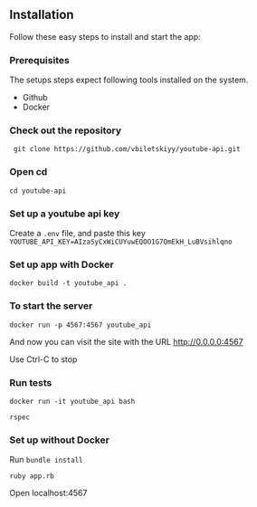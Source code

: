 ## Installation
Follow these easy steps to install and start the app:

### Prerequisites
The setups steps expect following tools installed on the system.

* Github
* Docker

### Check out the repository
``` git clone https://github.com/vbiletskiyy/youtube-api.git```

### Open cd
```cd youtube-api```

### Set up a youtube api key
Create a ```.env``` file, and paste this key ```YOUTUBE_API_KEY=AIzaSyCxWiCUYuwEQOO1G7QmEkH_LuBVsihlqno```

### Set up app with Docker
```docker build -t youtube_api .```

### To start the server
```docker run -p 4567:4567 youtube_api```

And now you can visit the site with the URL http://0.0.0.0:4567

Use Ctrl-C to stop

### Run tests
```docker run -it youtube_api bash```

```rspec```

### Set up without Docker

Run ```bundle install```

```ruby app.rb```

Open localhost:4567
